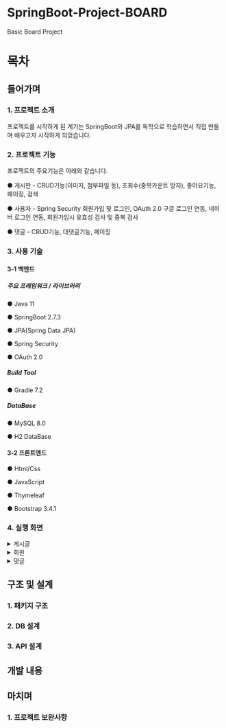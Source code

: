 # SpringBoot-Project-BOARD
Basic Board Project

# 목차

## 들어가며

### 1. 프로젝트 소개

프로젝트를 시작하게 된 계기는 SpringBoot와 JPA를 독학으로 학습하면서 직접 만들며 배우고자 시작하게 되었습니다.


### 2. 프로젝트 기능

프로젝트의 주요기능은 아래와 같습니다.

● 게시판 - CRUD기능(이미지, 첨부파일 등), 조회수(중복카운트 방지), 좋아요기능, 페이징, 검색

● 사용자 - Spring Security 회원가입 및 로그인, OAuth 2.0 구글 로그인 연동, 네이버 로그인 연동, 회원가입시 유효성 검사 및 중복 검사

● 댓글 - CRUD기능, 대댓글기능, 페이징


### 3. 사용 기술


#### 3-1 백엔드


##### 주요 프레임워크 / 라이브러리


● Java 11

● SpringBoot 2.7.3

● JPA(Spring Data JPA)

● Spring Security

● OAuth 2.0


##### Build Tool


● Gradle 7.2

##### DataBase

● MySQL 8.0

● H2 DataBase


#### 3-2 프론트엔드


● Html/Css

● JavaScript

● Thymeleaf

● Bootstrap 3.4.1

### 4. 실행 화면

<details markdown="1">
<summary>게시글</summary>

#### 게시글 전체 목록
<img width="800" src="https://user-images.githubusercontent.com/85252989/217251082-d7a02735-53b2-4109-9ee2-70c4a06d5121.PNG">
<img width="800" src="https://user-images.githubusercontent.com/85252989/217253992-c552728f-6f12-4940-b20d-913b9b4bfc55.PNG">
<img width="800" src="https://user-images.githubusercontent.com/85252989/217254011-161b6523-d944-4846-a203-213058094e50.PNG">
<img width="800" src="https://user-images.githubusercontent.com/85252989/217254037-71f25082-1a64-4b73-9cce-f90806c0cd07.PNG">


</details>

<details markdown="1">
<summary>회원</summary>

<!--내용 적는공간-->

</details>

<details markdown="1">
<summary>댓글</summary>

<!--내용 적는공간-->

</details>

## 구조 및 설계

### 1. 패키지 구조

### 2. DB 설계

### 3. API 설계

## 개발 내용

## 마치며

### 1. 프로젝트 보완사항
